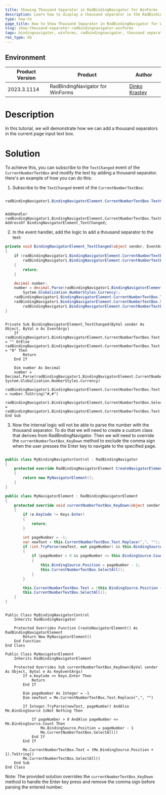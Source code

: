 ```yaml
---
title: Showing Thousand Separator in RadBindingNavigator for WinForms
description: Learn how to display a thousand separator in the RadBindingNavigator control for WinForms.
type: how-to
page_title: How to Show Thousand Separator in RadBindingNavigator for WinForms
slug: show-thousand-separator-radbindingnavigator-winforms
tags: bindingnavigator, winforms, radbindingnavigator, thousand separator
res_type: kb
---
```


## Environment

|Product Version|Product|Author|
|----|----|----|
|2023.3.1114|RadBindingNavigator for WinForms|[Dinko Krastev](https://www.telerik.com/blogs/author/dinko-krastev)|

# Description
In this tutorial, we will demonstrate how we can add a thousand separators in the current page input text box.

# Solution
To achieve this, you can subscribe to the `TextChanged` event of the `CurrentNumberTextBox` and modify the text by adding a thousand separator. Here's an example of how you can do this:

1. Subscribe to the `TextChanged` event of the `CurrentNumberTextBox`:
````C#

radBindingNavigator1.BindingNavigatorElement.CurrentNumberTextBox.TextChanged += BindingNavigatorElement_TextChanged;

````
````VB.NET

AddHandler radBindingNavigator1.BindingNavigatorElement.CurrentNumberTextBox.TextChanged, AddressOf BindingNavigatorElement_TextChanged;

````

2. In the event handler, add the logic to add a thousand separator to the text:
   
````C#
private void BindingNavigatorElement_TextChanged(object sender, EventArgs e)
{
    if (radBindingNavigator1.BindingNavigatorElement.CurrentNumberTextBox.Text == "" ||
        radBindingNavigator1.BindingNavigatorElement.CurrentNumberTextBox.Text == "0")
    {
        return;
    }

    decimal number;
    number = decimal.Parse(radBindingNavigator1.BindingNavigatorElement.CurrentNumberTextBox.Text, 
        System.Globalization.NumberStyles.Currency);
    radBindingNavigator1.BindingNavigatorElement.CurrentNumberTextBox.Text = number.ToString("#,#");
    radBindingNavigator1.BindingNavigatorElement.CurrentNumberTextBox.SelectionStart = 
        radBindingNavigator1.BindingNavigatorElement.CurrentNumberTextBox.Text.Length;
}

````
````VB.NET

Private Sub BindingNavigatorElement_TextChanged(ByVal sender As Object, ByVal e As EventArgs)
    If radBindingNavigator1.BindingNavigatorElement.CurrentNumberTextBox.Text = "" OrElse radBindingNavigator1.BindingNavigatorElement.CurrentNumberTextBox.Text = "0" Then
        Return
    End If

    Dim number As Decimal
    number = Decimal.Parse(radBindingNavigator1.BindingNavigatorElement.CurrentNumberTextBox.Text, System.Globalization.NumberStyles.Currency)
    radBindingNavigator1.BindingNavigatorElement.CurrentNumberTextBox.Text = number.ToString("#,#")
    radBindingNavigator1.BindingNavigatorElement.CurrentNumberTextBox.SelectionStart = radBindingNavigator1.BindingNavigatorElement.CurrentNumberTextBox.Text.Length
End Sub

````

3. Now the internal logic will not be able to parse the number with the thousand separator. To do that we will need to create a custom class that derives from RadBindingNavigator. Then we will need to override the `currentNumberTextBox_KeyDown` method to exclude the comma sign when the user presses the Enter key to navigate to the specified page.


````C#

public class MyBindingNavigatorControl : RadBindingNavigator
{
    protected override RadBindingNavigatorElement CreateNavigatorElement()
    {
        return new MyNavigatorElement();
    }
}

public class MyNavigatorElement : RadBindingNavigatorElement
{
    protected override void currentNumberTextBox_KeyDown(object sender, KeyEventArgs e)
    {
        if (e.KeyCode != Keys.Enter)
        {
            return;
        }

        int pageNumber = -1;
        var newText = this.CurrentNumberTextBox.Text.Replace(",", "");
        if (int.TryParse(newText, out pageNumber) && this.BindingSource != null)
        {
            if (pageNumber > 0 && pageNumber <= this.BindingSource.Count)
            {
                this.BindingSource.Position = pageNumber - 1;
                this.CurrentNumberTextBox.SelectAll();
            }
        }

        this.CurrentNumberTextBox.Text = (this.BindingSource.Position + 1).ToString();
        this.CurrentNumberTextBox.SelectAll();
    }
}

````
````VB.NET

Public Class MyBindingNavigatorControl
    Inherits RadBindingNavigator

    Protected Overrides Function CreateNavigatorElement() As RadBindingNavigatorElement
        Return New MyNavigatorElement()
    End Function
End Class

Public Class MyNavigatorElement
    Inherits RadBindingNavigatorElement

    Protected Overrides Sub currentNumberTextBox_KeyDown(ByVal sender As Object, ByVal e As KeyEventArgs)
        If e.KeyCode <> Keys.Enter Then
            Return
        End If

        Dim pageNumber As Integer = -1
        Dim newText = Me.CurrentNumberTextBox.Text.Replace(",", "")

        If Integer.TryParse(newText, pageNumber) AndAlso Me.BindingSource IsNot Nothing Then

            If pageNumber > 0 AndAlso pageNumber <= Me.BindingSource.Count Then
                Me.BindingSource.Position = pageNumber - 1
                Me.CurrentNumberTextBox.SelectAll()
            End If
        End If

        Me.CurrentNumberTextBox.Text = (Me.BindingSource.Position + 1).ToString()
        Me.CurrentNumberTextBox.SelectAll()
    End Sub
End Class

````

Note: The provided solution overrides the `currentNumberTextBox_KeyDown` method to handle the Enter key press and remove the comma sign before parsing the entered number.
